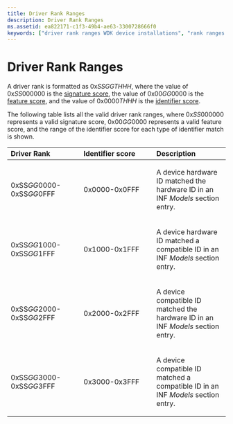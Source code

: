 ```yaml
---
title: Driver Rank Ranges
description: Driver Rank Ranges
ms.assetid: ea822171-c1f3-49b4-ae63-3300728666f0
keywords: ["driver rank ranges WDK device installations", "rank ranges WDK device installations", "range ranking WDK device installations"]
---
```


# Driver Rank Ranges


A driver rank is formatted as 0x*SSGGTHHH*, where the value of 0x*SS*000000 is the [signature score](signature-score--windows-vista-and-later-.md), the value of 0x00*GG*0000 is the [feature score](feature-score--windows-vista-and-later-.md), and the value of 0x0000*THHH* is the [identifier score](identifier-score--windows-vista-and-later-.md).

The following table lists all the valid driver rank ranges, where 0x*SS*000000 represents a valid signature score, 0x00*GG*0000 represents a valid feature score, and the range of the identifier score for each type of identifier match is shown.

<table>
<colgroup>
<col width="33%" />
<col width="33%" />
<col width="33%" />
</colgroup>
<thead>
<tr class="header">
<th align="left">Driver Rank</th>
<th align="left">Identifier score</th>
<th align="left">Description</th>
</tr>
</thead>
<tbody>
<tr class="odd">
<td align="left"><p>0xSS<em>GG</em>0000-0xSS<em>GG</em>0FFF</p></td>
<td align="left"><p>0x0000-0x0FFF</p></td>
<td align="left"><p>A device hardware ID matched the hardware ID in an INF <em>Models</em> section entry.</p></td>
</tr>
<tr class="even">
<td align="left"><p>0xSS<em>GG</em>1000-0xSS<em>GG</em>1FFF</p></td>
<td align="left"><p>0x1000-0x1FFF</p></td>
<td align="left"><p>A device hardware ID matched a compatible ID in an INF <em>Models</em> section entry.</p></td>
</tr>
<tr class="odd">
<td align="left"><p>0xSS<em>GG</em>2000-0xSS<em>GG</em>2FFF</p></td>
<td align="left"><p>0x2000-0x2FFF</p></td>
<td align="left"><p>A device compatible ID matched the hardware ID in an INF <em>Models</em> section entry.</p></td>
</tr>
<tr class="even">
<td align="left"><p>0xSS<em>GG</em>3000-0xSS<em>GG</em>3FFF</p></td>
<td align="left"><p>0x3000-0x3FFF</p></td>
<td align="left"><p>A device compatible ID matched a compatible ID in an INF <em>Models</em> section entry.</p></td>
</tr>
</tbody>
</table>

 

 

 






